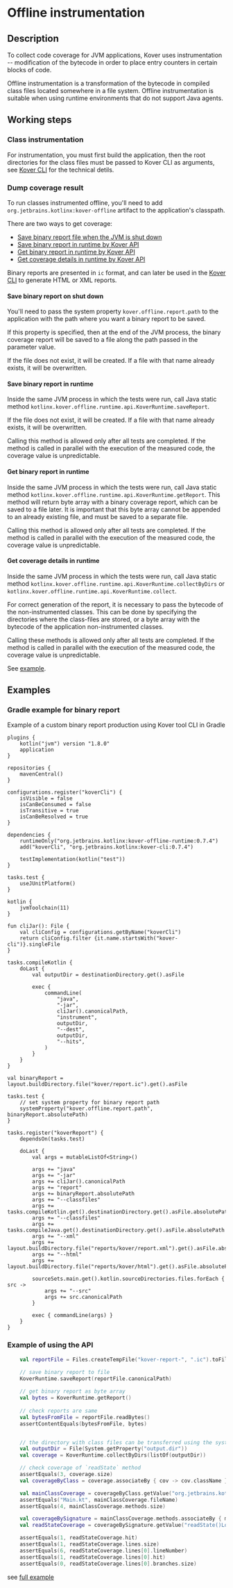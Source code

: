 # Offline instrumentation

## Description

To collect code coverage for JVM applications, Kover uses instrumentation -- modification of the bytecode in order to place entry counters in certain blocks of code.

Offline instrumentation is a transformation of the bytecode in compiled class files located somewhere in a file system.
Offline instrumentation is suitable when using runtime environments that do not support Java agents.

## Working steps

### Class instrumentation

For instrumentation, you must first build the application, then the root directories for the class files 
must be passed to Kover CLI as arguments, see [Kover CLI](../cli#offline-instrumentation) for the technical detils.

### Dump coverage result

To run classes instrumented offline, you'll need to add `org.jetbrains.kotlinx:kover-offline` artifact to the application's classpath.

There are two ways to get coverage:

- [Save binary report file when the JVM is shut down](#save-binary-report-on-shut-down)
- [Save binary report in runtime by Kover API](#save-binary-report-in-runtime)
- [Get binary report in runtime by Kover API](#get-binary-report-in-runtime)
- [Get coverage details in runtime by Kover API](#get-coverage-details-in-runtime)

Binary reports are presented in `ic` format, and can later be used in the [Kover CLI](../cli#generating-reports) to generate HTML or XML reports.

#### Save binary report on shut down

You'll need to pass the system property `kover.offline.report.path` to the application with the path where you want a binary report to be saved.

If this property is specified, then at the end of the JVM process,
the binary coverage report will be saved to a file along the path passed in the parameter value.

If the file does not exist, it will be created. If a file with that name already exists, it will be overwritten.

#### Save binary report in runtime

Inside the same JVM process in which the tests were run, call Java static method `kotlinx.kover.offline.runtime.api.KoverRuntime.saveReport`.

If the file does not exist, it will be created. If a file with that name already exists, it will be overwritten.

Calling this method is allowed only after all tests are completed. If the method is called in parallel with the execution of the measured code, the coverage value is unpredictable.

#### Get binary report in runtime

Inside the same JVM process in which the tests were run, call Java static method `kotlinx.kover.offline.runtime.api.KoverRuntime.getReport`.
This method will return byte array with a binary coverage report, which can be saved to a file later.
It is important that this byte array cannot be appended to an already existing file, and must be saved to a separate file.

Calling this method is allowed only after all tests are completed. If the method is called in parallel with the execution of the measured code, the coverage value is unpredictable.

#### Get coverage details in runtime

Inside the same JVM process in which the tests were run, call Java static method `kotlinx.kover.offline.runtime.api.KoverRuntime.collectByDirs` or `kotlinx.kover.offline.runtime.api.KoverRuntime.collect`.

For correct generation of the report, it is necessary to pass the bytecode of the non-instrumented classes.
This can be done by specifying the directories where the class-files are stored, or a byte array with the bytecode of the application non-instrumented classes.

Calling these methods is allowed only after all tests are completed. If the method is called in parallel with the execution of the measured code, the coverage value is unpredictable.

See [example](#example-of-using-the-api).

## Examples

### Gradle example for binary report

Example of a custom binary report production using Kover tool CLI in Gradle
```
plugins {
    kotlin("jvm") version "1.8.0"
    application
}

repositories {
    mavenCentral()
}

configurations.register("koverCli") {
    isVisible = false
    isCanBeConsumed = false
    isTransitive = true
    isCanBeResolved = true
}

dependencies {
    runtimeOnly("org.jetbrains.kotlinx:kover-offline-runtime:0.7.4")
    add("koverCli", "org.jetbrains.kotlinx:kover-cli:0.7.4")

    testImplementation(kotlin("test"))
}

tasks.test {
    useJUnitPlatform()
}

kotlin {
    jvmToolchain(11)
}

fun cliJar(): File {
    val cliConfig = configurations.getByName("koverCli")
    return cliConfig.filter {it.name.startsWith("kover-cli")}.singleFile
}

tasks.compileKotlin {
    doLast {
        val outputDir = destinationDirectory.get().asFile

        exec {
            commandLine(
                "java",
                "-jar",
                cliJar().canonicalPath,
                "instrument",
                outputDir,
                "--dest",
                outputDir,
                "--hits",
            )
        }
    }
}

val binaryReport = layout.buildDirectory.file("kover/report.ic").get().asFile

tasks.test {
    // set system property for binary report path 
    systemProperty("kover.offline.report.path", binaryReport.absolutePath)
}

tasks.register("koverReport") {
    dependsOn(tasks.test)

    doLast {
        val args = mutableListOf<String>()

        args += "java"
        args += "-jar"
        args += cliJar().canonicalPath
        args += "report"
        args += binaryReport.absolutePath
        args += "--classfiles"
        args += tasks.compileKotlin.get().destinationDirectory.get().asFile.absolutePath
        args += "--classfiles"
        args += tasks.compileJava.get().destinationDirectory.get().asFile.absolutePath
        args += "--xml"
        args += layout.buildDirectory.file("reports/kover/report.xml").get().asFile.absolutePath
        args += "--html"
        args += layout.buildDirectory.file("reports/kover/html").get().asFile.absolutePath

        sourceSets.main.get().kotlin.sourceDirectories.files.forEach { src ->
            args += "--src"
            args += src.canonicalPath
        }

        exec { commandLine(args) }
    }
}

```

### Example of using the API
```kotlin
    val reportFile = Files.createTempFile("kover-report-", ".ic").toFile()

    // save binary report to file
    KoverRuntime.saveReport(reportFile.canonicalPath)
    
    // get binary report as byte array
    val bytes = KoverRuntime.getReport()
    
    // check reports are same
    val bytesFromFile = reportFile.readBytes()
    assertContentEquals(bytesFromFile, bytes)


    // the directory with class files can be transferred using the system property, any other methods are possible
    val outputDir = File(System.getProperty("output.dir"))
    val coverage = KoverRuntime.collectByDirs(listOf(outputDir))

    // check coverage of `readState` method
    assertEquals(3, coverage.size)
    val coverageByClass = coverage.associateBy { cov -> cov.className }

    val mainClassCoverage = coverageByClass.getValue("org.jetbrains.kotlinx.kover.MainClass")
    assertEquals("Main.kt", mainClassCoverage.fileName)
    assertEquals(4, mainClassCoverage.methods.size)

    val coverageBySignature = mainClassCoverage.methods.associateBy { meth -> meth.signature }
    val readStateCoverage = coverageBySignature.getValue("readState()Lorg/jetbrains/kotlinx/kover/DataClass;")

    assertEquals(1, readStateCoverage.hit)
    assertEquals(1, readStateCoverage.lines.size)
    assertEquals(6, readStateCoverage.lines[0].lineNumber)
    assertEquals(1, readStateCoverage.lines[0].hit)
    assertEquals(0, readStateCoverage.lines[0].branches.size)
```

see [full example](https://github.com/Kotlin/kotlinx-kover/tree/main/kover-offline-runtime/examples/runtime-api)
